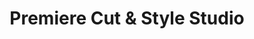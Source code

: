 ---
title: "Premiere Cut & Style Studio"
url: /raleigh/premiere-cut-and-style-studio/
shop: hairdresser
---